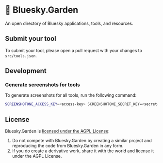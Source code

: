 # 🌱 Bluesky.Garden

An open directory of Bluesky applications, tools, and resources.

## Submit your tool

To submit your tool, please open a pull request with your changes to `src/tools.json`.

## Development

### Generate screenshots for tools

To generate screenshots for all tools, run the following command:

```bash
SCREENSHOTONE_ACCESS_KEY=<access-key> SCREENSHOTONE_SECRET_KEY=<secret-key> npm run generate-screenshots
```

## License

Bluesky.Garden is [licensed under the AGPL License](LICENSE): 

1. Do not compete with Bluesky.Garden by creating a similar project and reproducing the code from Bluesky.Garden in any form. 
2. If you do create a derivative work, share it with the world and license it under the AGPL License.

